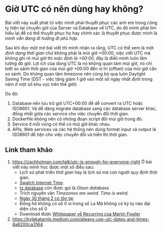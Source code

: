 # Giờ UTC có nên dùng hay không?

Bài viết này xuất phát từ việc mình phải thuyết phục các anh em trong công ty hiện tại chuyển giờ của Server và Database về UTC, do đó mình phải tìm hiểu lại để có thể thuyết phục họ hay chính xác là thuyết phục được mình là _mình vẫn đang đi hướng đi phù hợp_.

Sau khi đọc một mớ bài viết thì mình nhận ra rằng, UTC có thể xem là một _định dạng thời gian_ chứ không phải là múi giờ +00:00, việc viết UTC mà không ghi rõ múi giờ thì _mặc định là +00:00_, đây là điềii mình luôn lầm tưởng đó giờ. Lợi ích của dùng UTC là nó không quan tâm múi giờ, nó chỉ biết so sánh thời gian của múi giờ +00:00 đến vị trí (offset) của múi giờ cần so sánh. Do không quan tâm timezone nên cũng bỏ qua luôn Daylight Saving Time (DST - việc tăng giảm 1 giờ vào một số ngày nhất định trong năm ở một số khu vực trên thế giới)

Do đó:
1. Database nên lưu trữ giờ UTC+00:00 để dễ convert ra UTC hoặc ISO8601. Và dễ dàng migrate database sang các database server khác, đồng nhất giữa các service cho việc chuyển đổi thời gian.
1. Dockerfile không nên có những đoạn script đổi múi giờ trong đó.
1. Service ở mỗi vùng có thể có múi giờ khác nhau.
1. APIs, Web services và các hệ thống nên dùng format input và output là ISO8601 để tiện cho việc chuyển đổi và hiển thị thời gian.

## Link tham khảo

1. https://zachholman.com/talk/utc-is-enough-for-everyone-right
    Ở bài viết này mình học được một số điều sau:
    - Lịch sử phát triển _thời gian_ hay là lịch sử mà con người quy định thời gian.
    - [Swatch Internet Time](https://en.wikipedia.org/wiki/Swatch_Internet_Time).
    - [tz database](https://en.wikipedia.org/wiki/Tz_database) còn được gọi là _Olson database_.
    - Trích nguyên văn _Timezones are weird. Time is weird._
    - [Ngày 30 tháng 2 có tồn tại](https://www.timeanddate.com/date/february-30.html)
    - Đồng hồ không có số 0 vì trong số La Mã không có ký tự nào đại diện cho số 0
    - Download được [Whitepaper về Recurring của Martin Fowler](https://martinfowler.com/apsupp/recurring.pdf)
1. https://kylekatarnls.medium.com/always-use-utc-dates-and-times-8a8200ca3164